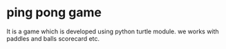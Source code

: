 # ping pong game
It is a game which is developed using python turtle module.
we works with paddles and balls scorecard etc.

